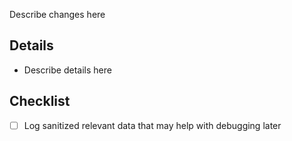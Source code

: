 Describe changes here

## Details

- Describe details here

## Checklist

- [ ] Log sanitized relevant data that may help with debugging later
